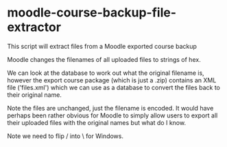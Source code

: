 # moodle-course-backup-file-extractor
This script will extract files from a Moodle exported course backup

Moodle changes the filenames of all uploaded files to strings of hex.

We can look at the database to work out what the original filename is, however
the export course package (which is just a .zip) contains an XML file ('files.xml') which we can use as a database
to convert the files back to their original name.

Note the files are unchanged, just the filename is encoded.  It would have perhaps been rather obvious
for Moodle to simply allow users to export all their uploaded files with the original names but what do I know.

Note we need to flip / into \ for Windows.
